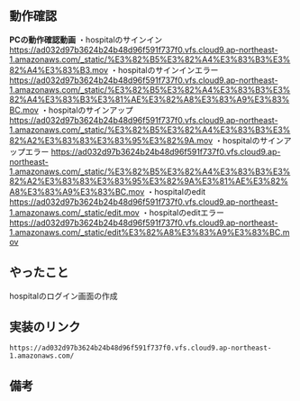 ## 動作確認

<!-- PCで動かした場合の動作確人を動画で貼る or 見た目のみの作成で機能が必要ない場合は画像でOK -->
**PCの動作確認動画**
・hospitalのサインイン
     https://ad032d97b3624b24b48d96f591f737f0.vfs.cloud9.ap-northeast-1.amazonaws.com/_static/%E3%82%B5%E3%82%A4%E3%83%B3%E3%82%A4%E3%83%B3.mov
・hospitalのサインインエラー
     https://ad032d97b3624b24b48d96f591f737f0.vfs.cloud9.ap-northeast-1.amazonaws.com/_static/%E3%82%B5%E3%82%A4%E3%83%B3%E3%82%A4%E3%83%B3%E3%81%AE%E3%82%A8%E3%83%A9%E3%83%BC.mov
・hospitalのサインアップ
    https://ad032d97b3624b24b48d96f591f737f0.vfs.cloud9.ap-northeast-1.amazonaws.com/_static/%E3%82%B5%E3%82%A4%E3%83%B3%E3%82%A2%E3%83%83%E3%83%95%E3%82%9A.mov
・hospitalのサインアップエラー
     https://ad032d97b3624b24b48d96f591f737f0.vfs.cloud9.ap-northeast-1.amazonaws.com/_static/%E3%82%B5%E3%82%A4%E3%83%B3%E3%82%A2%E3%83%83%E3%83%95%E3%82%9A%E3%81%AE%E3%82%A8%E3%83%A9%E3%83%BC.mov
・hospitalのedit
    https://ad032d97b3624b24b48d96f591f737f0.vfs.cloud9.ap-northeast-1.amazonaws.com/_static/edit.mov
・hospitalのeditエラー
    https://ad032d97b3624b24b48d96f591f737f0.vfs.cloud9.ap-northeast-1.amazonaws.com/_static/edit%E3%82%A8%E3%83%A9%E3%83%BC.mov
## やったこと
hospitalのログイン画面の作成

## 実装のリンク
    https://ad032d97b3624b24b48d96f591f737f0.vfs.cloud9.ap-northeast-1.amazonaws.com/

## 備考

<!-- なければ、書かなくても良い。相談事項があれば、ここに書く。-->